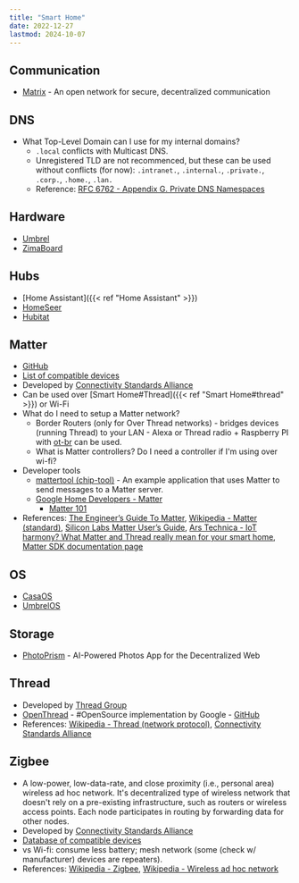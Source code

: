 ```yaml
---
title: "Smart Home"
date: 2022-12-27
lastmod: 2024-10-07
---
```

## Communication
- [Matrix](https://matrix.org/) - An open network for secure, decentralized communication

## DNS
- What Top-Level Domain can I use for my internal domains?
	- `.local` conflicts with Multicast DNS.
	- Unregistered TLD are not recommenced, but these can be used without conflicts (for now): `.intranet.`, `.internal.`, `.private.`, `.corp.`, `.home.`, `.lan.`
	- Reference: [RFC 6762 - Appendix G.  Private DNS Namespaces](https://datatracker.ietf.org/doc/html/rfc6762#appendix-G)

## Hardware
- [Umbrel](https://umbrel.com)
- [ZimaBoard](https://www.zimaspace.com/)

## Hubs
- [Home Assistant]({{< ref "Home Assistant" >}})
- [HomeSeer](https://homeseer.com/)
- [Hubitat](https://hubitat.com/)

## Matter
- [GitHub](https://github.com/project-chip/connectedhomeip/)
- [List of compatible devices](https://www.matterdatabase.com/)
- Developed by [Connectivity Standards Alliance](https://csa-iot.org/)
- Can be used over [Smart Home#Thread]({{< ref "Smart Home#thread" >}}) or Wi-Fi
- What do I need to setup a Matter network?
	- Border Routers (only for Over Thread networks) - bridges devices (running Thread) to your LAN - Alexa or Thread radio + Raspberry PI with [ot-br](https://github.com/openthread/ot-br-posix) can be used.
	- What is Matter controllers? Do I need a controller if I'm using over wi-fi?
- Developer tools
	- [mattertool (chip-tool)](https://github.com/project-chip/connectedhomeip/tree/master/examples/chip-tool) - An example application that uses Matter to send messages to a Matter server.
	- [Google Home Developers - Matter](https://developers.home.google.com/matter)
		- [Matter 101](https://developers.home.google.com/matter/overview)
- References: [The Engineer’s Guide To Matter](https://www.ovyl.io/blog-posts/matter-smart-home), [Wikipedia - Matter (standard)](https://en.wikipedia.org/wiki/Matter_(standard)),  [Silicon Labs Matter User’s Guide](https://siliconlabs.github.io/matter/latest/OVERVIEW.html), [Ars Technica - IoT harmony? What Matter and Thread really mean for your smart home](https://arstechnica.com/gadgets/2022/10/matter-and-thread-could-fix-smart-home-compatibility-but-dont-get-excited-yet/), [Matter SDK documentation page](https://project-chip.github.io/connectedhomeip-doc/index.html)


## OS
- [CasaOS](https://github.com/IceWhaleTech/CasaOS)
- [UmbrelOS](https://umbrel.com/#umbrelos)

## Storage
- [PhotoPrism](https://www.photoprism.app/) - AI-Powered Photos App for the Decentralized Web

## Thread
- Developed by [Thread Group](https://threadgroup.org/)
- [OpenThread](https://openthread.io/) - #OpenSource implementation by Google - [GitHub](https://github.com/openthread/openthread)
- References: [Wikipedia - Thread (network protocol)](https://en.wikipedia.org/wiki/Thread_(network_protocol)), [Connectivity Standards Alliance](https://csa-iot.org/)

## Zigbee
- A low-power, low-data-rate, and close proximity (i.e., personal area) wireless ad hoc network. It's decentralized type of wireless network that doesn't rely on a pre-existing infrastructure, such as routers or wireless access points. Each node participates in routing by forwarding data for other nodes.
- Developed by [Connectivity Standards Alliance](https://csa-iot.org/)
- [Database of compatible devices](https://zigbee.blakadder.com/)
- vs Wi-fi: consume less battery; mesh network (some (check w/ manufacturer) devices are repeaters).
- References: [Wikipedia - Zigbee](https://en.wikipedia.org/wiki/Zigbee), [Wikipedia - Wireless ad hoc network](https://en.wikipedia.org/wiki/Wireless_ad_hoc_network)
